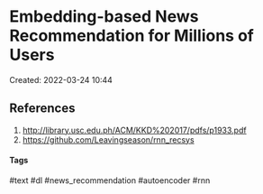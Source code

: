 # Embedding-based News Recommendation for Millions of Users
Created: 2022-03-24 10:44

## References
1. http://library.usc.edu.ph/ACM/KKD%202017/pdfs/p1933.pdf
2. https://github.com/Leavingseason/rnn_recsys


#### Tags
#text #dl #news_recommendation #autoencoder #rnn 